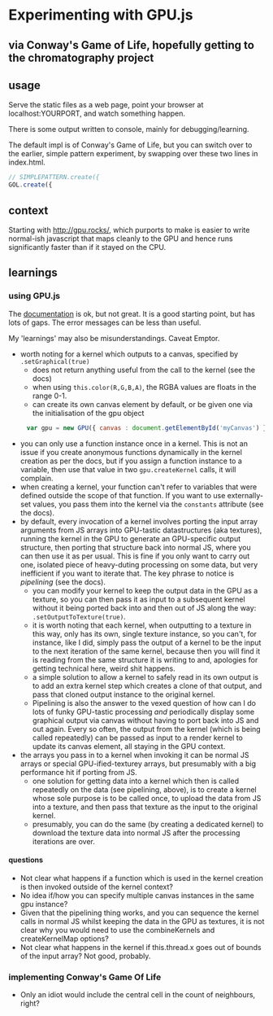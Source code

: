 # Experimenting with GPU.js
## via Conway's Game of Life, hopefully getting to the chromatography project

## usage

Serve the static files as a web page, point your browser at localhost:YOURPORT, and watch something happen.

There is some output written to console, mainly for debugging/learning.

The default impl is of Conway's Game of Life, but you can switch over to the earlier, simple pattern experiment, by swapping over these two lines in index.html.

```javascript
// SIMPLEPATTERN.create({
GOL.create({
```

## context

Starting with http://gpu.rocks/, which purports to make is easier to write normal-ish javascript that maps cleanly to the GPU and hence runs significantly faster than if it stayed on the CPU.

## learnings

### using GPU.js

The [documentation](https://github.com/gpujs/gpu.js#table-of-contents) is ok, but not great. It is a good starting point, but has lots of gaps. The error messages can be less than useful.

My 'learnings' may also be misunderstandings. Caveat Emptor.

* worth noting for a kernel which outputs to a canvas, specified by `.setGraphical(true)`
   * does not return anything useful from the call to the kernel (see the docs)
   * when using `this.color(R,G,B,A)`, the RGBA values are floats in the range 0-1.
   * can create its own canvas element by default, or be given one via the initialisation of the gpu object
```javascript
     var gpu = new GPU({ canvas : document.getElementById('myCanvas') });
```
* you can only use a function instance once in a kernel. This is not an issue if you create anonymous functions dynamically in the kernel creation as per the docs, but if you assign a function instance to a variable, then use that value in two `gpu.createKernel` calls, it will complain.
* when creating a kernel, your function can't refer to variables that were defined outside the scope of that function. If you want to use externally-set values, you pass them into the kernel via the `constants` attribute (see the docs).
* by default, every invocation of a kernel involves porting the input array arguments from JS arrays into GPU-tastic datastructures (aka textures), running the kernel in the GPU to generate an GPU-specific output structure, then porting that structure back into normal JS, where you can then use it as per usual. This is fine if you only want to carry out one, isolated piece of heavy-duting processing on some data, but very inefficient if you want to iterate that. The key phrase to notice is *pipelining* (see the docs).
   * you can modify your kernel to keep the output data in the GPU as a texture, so you can then pass it as input to a subsequent kernel without it being ported back into and then out of JS along the way: `.setOutputToTexture(true)`.
   * it is worth noting that each kernel, when outputting to a texture in this way, only has its own, single texture instance, so you can't, for instance, like I did, simply pass the output of a kernel to be the input to the next iteration of the same kernel, because then you will find it is reading from the same structure it is writing to and, apologies for getting technical here, weird shit happens.
   * a simple solution to allow a kernel to safely read in its own output is to add an extra kernel step which creates a clone of that output, and pass that cloned output instance to the original kernel.
   * Pipelining is also the answer to the vexed question of how can I do lots of funky GPU-tastic processing *and* periodically display some graphical output via canvas without having to port back into JS and out again. Every so often, the output from the kernel (which is being called repeatedly) can be passed as input to a render kernel to update its canvas element, all staying in the GPU context.  
* the arrays you pass in to a kernel when invoking it can be normal JS arrays or special GPU-ified-texturey arrays, but presumably with a big performance hit if porting from JS.
   * one solution for getting data into a kernel which then is called repeatedly on the data (see pipelining, above), is to create a kernel whose sole purpose is to be called once, to upload the data from JS into a texture, and then pass that texture as the input to the original kernel.
   * presumably, you can do the same (by creating a dedicated kernel) to download the texture data into normal JS after the processing iterations are over.

#### questions

* Not clear what happens if a function which is used in the kernel creation is then invoked outside of the kernel context?
* No idea if/how you can specify multiple canvas instances in the same gpu instance?
* Given that the pipelining thing works, and you can sequence the kernel calls in normal JS whilst keeping the data in the GPU as textures, it is not clear why you would need to use the combineKernels and createKernelMap options?
* Not clear what happens in the kernel if this.thread.x goes out of bounds of the input array? Not good, probably.

### implementing Conway's Game Of Life

* Only an idiot would include the central cell in the count of neighbours, right?
